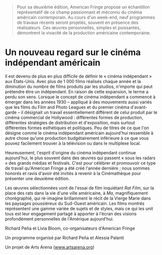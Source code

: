 > Pour sa deuxième édition, American Fringe propose un échantillon représentatif de ce champ passionnant et méconnu du cinéma américain contemporain. Au cours d'un week-end, neuf programmes de travaux récents seront projetés, souvent en présence des réalisateurs. Ces œuvres personnelles, simples et puissantes, démontrent la vivacité de la production américaine contemporaine.

# Un nouveau regard sur le cinéma indépendant américain

Il est devenu de plus en plus difficile de définir le « cinéma indépendant » aux États-Unis. Avec plus de 1 000 films réalisés chaque année et la diminution du nombre de films produits par les studios, n'importe qui peut prétendre être un indépendant. En raison de cette expansion, le terme a perdu son sens. Lorsque le concept de cinéma indépendant a commencé à émerger dans les années 1930 – appliqué à des mouvements aussi variés que les films du Film and Photo Leagues et du premier cinéma d'avant-garde – il désignait un travail essentiellement différent de celui produit par le cinéma commercial de Hollywood : différentes formes de production, différentes stratégies de distribution et d'exposition, mais surtout différentes formes esthétiques et politiques. Peu de titres de ce que l'on désigne comme le cinéma indépendant américain aujourd'hui ressemble à autre chose qu'une production budgétairement inférieure à ce que vous pouvez facilement trouver à la télévision ou dans le multiplexe local.

Heureusement, l'esprit d'origine du cinéma indépendant continue aujourd'hui, le plus souvent dans des œuvres qui passent « sous les radars » des grands médias et festivals. C'est pour célébrer et promouvoir ce type de travail qu'American Fringe a été créé l'année dernière ; nous sommes honorés et ravis d'avoir été invités à revenir à la Cinémathèque pour présenter une deuxième édition.

Les œuvres sélectionnées vont de l'essai de film inquiétant _Rat Film_, sur la place des rats dans la vie d'une ville américaine, à _Ma_, magnifiquement chorégraphié, qui ré-imagine brillamment le récit de la Vierge Marie dans les paysages poussiéreux du Sud-Ouest américain. Les films montrés représentent une gamme variée de sujets et de styles, mais ce qui les unit tous est leur engagement partagé à apporter à l'écran des visions profondément personnelles de l'Amérique aujourd'hui.

Richard Peña et Livia Bloom, co-organisateurs d'American Fringe

Un programme organisé par Richard Peña et Alessia Palanti

Un projet de Arts Arena (www.artsarena.org)

